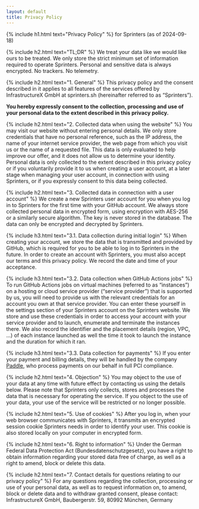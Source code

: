```yaml
---
layout: default
title: Privacy Policy
---
```

{% include h1.html text="Privacy Policy" %}
for Sprinters (as of 2024-09-18)

{% include h2.html text="TL;DR" %}
We treat your data like we would like ours to be treated. We only store the strict minimum set of information required to operate Sprinters. Personal and sensitive data is always encrypted. No trackers. No telemetry.

{% include h2.html text="1. General" %}
This privacy policy and the consent described in it applies to all features of the services offered by InfrastructureX GmbH at sprinters.sh (hereinafter referred to as “Sprinters”).

**You hereby expressly consent to the collection, processing and use of your personal data to the extent described in this privacy policy.**

{% include h2.html text="2. Collected data when using the website" %}
You may visit our website without entering personal details. We only store credentials that have no personal reference, such as the IP address, the name of your internet service provider, the web page from which you visit us or the name of a requested file. This data is only evaluated to help improve our offer, and it does not allow us to determine your identity. Personal data is only collected to the extent described in this privacy policy or if you voluntarily provide it to us when creating a user account, at a later stage when managing your user account, in connection with using Sprinters, or if you expressly consent to this data being collected.

{% include h2.html text="3. Collected data in connection with a user account" %}
We create a new Sprinters user account for you when you log in to Sprinters for the first time with your GitHub account. We always store collected personal data in encrypted form, using encryption with AES-256 or a similarly secure algorithm. The key is never stored in the database. The data can only be encrypted and decrypted by Sprinters.

{% include h3.html text="3.1. Data collection during initial login" %}
When creating your account, we store the data that is transmitted and provided by GitHub, which is required for you to be able to log in to Sprinters in the future. In order to create an account with Sprinters, you must also accept our terms and this privacy policy. We record the date and time of your acceptance.

{% include h3.html text="3.2. Data collection when GitHub Actions jobs" %}
To run GitHub Actions jobs on virtual machines (referred to as “instances”) on a hosting or cloud service provider (“service provider”) that is supported by us, you will need to provide us with the relevant credentials for an account you own at that service provider. You can enter these yourself in the settings section of your Sprinters account on the Sprinters website. We store and use these credentials in order to access your account with your service provider and to launch, enumerate and terminate the instances there. We also record the identifier and the placement details (region, VPC, ...) of each instance launched as well the time it took to launch the instance and the duration for which it ran.

{% include h3.html text="3.3. Data collection for payments" %}
If you enter your payment and billing details, they will be handled by the company [Paddle](https://paddle.com), who process payments on our behalf in full PCI compliance.

{% include h2.html text="4. Objection" %}
You may object to the use of your data at any time with future effect by contacting us using the details below. Please note that Sprinters only collects, stores and processes the data that is necessary for operating the service. If you object to the use of your data, your use of the service will be restricted or no longer possible.

{% include h2.html text="5. Use of cookies" %}
After you log in, when your web browser communicates with Sprinters, it transmits an encrypted session cookie Sprinters needs in order to identify your user. This cookie is also stored locally on your computer in encrypted form.

{% include h2.html text="6. Right to information" %}
Under the German Federal Data Protection Act (Bundesdatenschutzgesetz), you have a right to obtain information regarding your stored data free of charge, as well as a right to amend, block or delete this data.

{% include h2.html text="7. Contact details for questions relating to our privacy policy" %}
For any questions regarding the collection, processing or use of your personal data, as well as to request information on, to amend, block or delete data and to withdraw granted consent, please contact: InfrastructureX GmbH, Baubergerstr. 59, 80992 München, Germany

